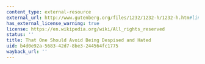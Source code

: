 ```yaml
---
content_type: external-resource
external_url: http://www.gutenberg.org/files/1232/1232-h/1232-h.htm#link2HCH0019
has_external_license_warning: true
license: https://en.wikipedia.org/wiki/All_rights_reserved
status: ''
title: That One Should Avoid Being Despised and Hated
uid: b4d0e92a-5683-42d7-8be3-244564fc1775
wayback_url: ''
---
```

